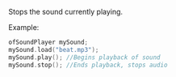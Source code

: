 Stops the sound currently playing. 

Example:
```cpp
ofSoundPlayer mySound;
mySound.load("beat.mp3");
mySound.play(); //Begins playback of sound
mySound.stop(); //Ends playback, stops audio
```
